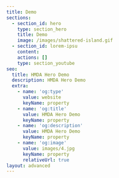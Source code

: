 ```yaml
---
title: Demo
sections:
  - section_id: hero
    type: section_hero
    title: Demo
    image: /images/shattered-island.gif
  - section_id: lorem-ipsu
    content: 
    actions: []
    type: section_youtube
seo:
  title: HMDA Hero Demo
  description: HMDA Hero Demo
  extra:
    - name: 'og:type'
      value: website
      keyName: property
    - name: 'og:title'
      value: HMDA Hero Demo
      keyName: property
    - name: 'og:description'
      value: HMDA Hero Demo
      keyName: property
    - name: 'og:image'
      value: images/4.jpg
      keyName: property
      relativeUrl: true
layout: advanced
---
```

